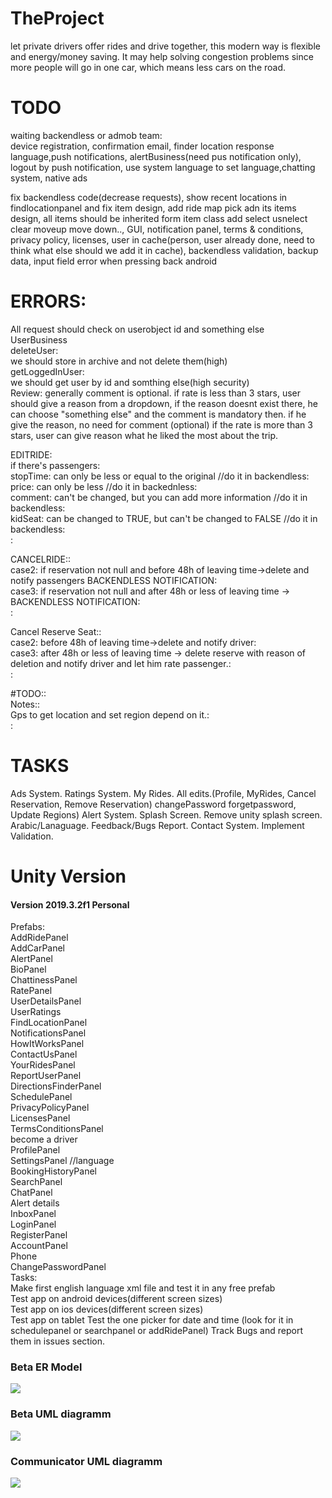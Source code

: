 # TheProject
let private drivers offer rides and drive together, this modern way is flexible and energy/money saving. It may help solving congestion problems since more people will go in one car, which means less cars on the road.<br>
# TODO
waiting backendless or admob team:<br>
device registration, confirmation email, finder location response language,push notifications, alertBusiness(need pus notification only), logout by push notification,
use system language to set language,chatting system, native ads<br>

fix backendless code(decrease requests), show recent locations in findlocationpanel and fix item design, add ride map pick adn its items design, all items should be inherited form item class add select usnelect clear moveup move down..,
 GUI, notification panel, terms & conditions, privacy policy, licenses, user in cache(person, user already done, need to think what else should we add it in cache),
backendless validation, backup data, input field error when pressing back android<br>


# ERRORS:
All request should check on userobject id and something else<br>
UserBusiness <br>
	deleteUser:<br>
		we should store in archive and not delete them(high)<br>
	getLoggedInUser:<br>
		we should get user by id and somthing else(high security)<br>
Review:
generally comment is optional.
if rate is less than 3 stars, user should give a reason from a dropdown, if the reason doesnt exist there, he can choose "something else" and the comment 
is mandatory then. if he give the reason, no need for comment (optional)
if the rate is more than 3 stars, user can give reason what he liked the most about the trip.

EDITRIDE:<br>
	if there's passengers:<br>
	stopTime: can only be less or equal to the original //do it in backendless:<br>
	price: can only be less  //do it in backednless:<br>
	comment: can't be changed, but you can add more information //do it in backendless:<br>
	kidSeat: can be changed to TRUE, but can't be changed to FALSE //do it in backendless:<br>:<br>

CANCELRIDE::<br>
	case2: if reservation not null and before 48h of leaving time->delete and notify passengers  BACKENDLESS NOTIFICATION:<br>
	case3: if reservation not null and after 48h or less of leaving time -> BACKENDLESS NOTIFICATION:<br>:<br>
	
Cancel Reserve Seat::<br>
	case2: before 48h of leaving time->delete and notify driver:<br>
	case3: after 48h or less of leaving time -> delete reserve with reason of deletion and notify driver and let him rate passenger.:<br>:<br>

#TODO::<br>
Notes::<br>
Gps to get location and set region depend on it.:<br>:<br>
 
# TASKS
Ads System.
Ratings System.
My Rides.
All edits.(Profile, MyRides, Cancel Reservation, Remove Reservation) changePassword forgetpassword, Update Regions)
Alert System.
Splash Screen.
Remove unity splash screen.
Arabic/Lanaguage.
Feedback/Bugs Report.
Contact System.
Implement Validation.

# Unity Version
<h4>Version 2019.3.2f1 Personal</h4>

Prefabs:<br>
AddRidePanel <br>
AddCarPanel <br>
AlertPanel<br>
BioPanel<br>
ChattinessPanel<br>
RatePanel<br>
UserDetailsPanel<br>
UserRatings <br>
FindLocationPanel <br>
NotificationsPanel <br>
HowItWorksPanel <br>
ContactUsPanel<br>
YourRidesPanel<br>
ReportUserPanel<br>
DirectionsFinderPanel<br>
SchedulePanel <br>
PrivacyPolicyPanel<br>
LicensesPanel<br>
TermsConditionsPanel<br>
become a driver<br>
ProfilePanel<br>
SettingsPanel  //language<br>
BookingHistoryPanel<br>
SearchPanel <br>
ChatPanel <br>
Alert details<br>
InboxPanel<br>
LoginPanel<br>
RegisterPanel<br>
AccountPanel<br>
Phone<br>
ChangePasswordPanel<br>
Tasks: <br>
Make first english language xml file and test it in any free prefab<br>
Test app on android devices(different screen sizes)<br>
Test app on ios devices(different screen sizes)<br>
Test app on tablet
Test the one picker for date and time (look for it in schedulepanel or searchpanel or addRidePanel)
Track Bugs and report them in issues section.

<h3>Beta ER Model</h3>
<img src="https://github.com/Hasankanso/TheProject/blob/master/DBimage.png"\>

<h3>Beta UML diagramm</h3>
<img src="https://github.com/Hasankanso/TheProject/blob/master/UML.png"\>


<h3>Communicator UML diagramm</h3>
<img src="https://github.com/Hasankanso/TheProject/blob/master/Requests.png"\>
